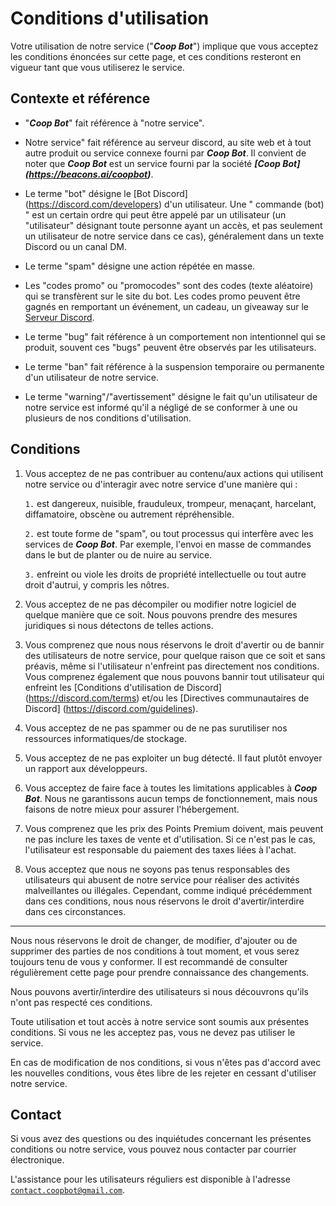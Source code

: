 # Conditions d'utilisation
Votre utilisation de notre service ("_**Coop Bot**_") implique que vous acceptez les conditions énoncées sur cette page, et ces conditions resteront en vigueur tant que vous utiliserez le service.

## Contexte et référence
- "_**Coop Bot**_" fait référence à "notre service".
- Notre service" fait référence au serveur discord, au site web et à tout autre produit ou service connexe fourni par _**Coop Bot**_.
Il convient de noter que _**Coop Bot**_ est un service fourni par la société _**[Coop Bot] (https://beacons.ai/coopbot)**_.

- Le terme "bot" désigne le [Bot Discord] (https://discord.com/developers) d'un utilisateur. Une " commande (bot) " est un certain ordre qui peut être appelé par un utilisateur (un "utilisateur" désignant toute personne ayant un accès, et pas seulement un utilisateur de notre service dans ce cas), généralement dans un texte Discord ou un canal DM.

- Le terme "spam" désigne une action répétée en masse.

- Les "codes promo" ou "promocodes" sont des codes (texte aléatoire) qui se transfèrent sur le site du bot. Les codes promo peuvent être gagnés en remportant un événement, un cadeau, un giveaway sur le [Serveur Discord](https://discord.gg/ASpCdT2JZQ).

- Le terme "bug" fait référence à un comportement non intentionnel qui se produit, souvent ces "bugs" peuvent être observés par les utilisateurs.

- Le terme "ban" fait référence à la suspension temporaire ou permanente d'un utilisateur de notre service.

- Le terme "warning"/"avertissement" désigne le fait qu'un utilisateur de notre service est informé qu'il a négligé de se conformer à une ou plusieurs de nos conditions d'utilisation.

## Conditions

1. Vous acceptez de ne pas contribuer au contenu/aux actions qui utilisent notre service ou d'interagir avec notre service d'une manière qui :

   `1.` est dangereux, nuisible, frauduleux, trompeur, menaçant, harcelant, diffamatoire, obscène ou autrement répréhensible.
   
   `2.` est toute forme de "spam", ou tout processus qui interfère avec les services de _**Coop Bot**_. Par exemple, l'envoi en masse de commandes dans le but de planter ou de nuire au service.
   
   `3.` enfreint ou viole les droits de propriété intellectuelle ou tout autre droit d'autrui, y compris les nôtres.
2. Vous acceptez de ne pas décompiler ou modifier notre logiciel de quelque manière que ce soit. Nous pouvons prendre des mesures juridiques si nous détectons de telles actions.
3. Vous comprenez que nous nous réservons le droit d'avertir ou de bannir des utilisateurs de notre service, pour quelque raison que ce soit et sans préavis, même si l'utilisateur n'enfreint pas directement nos conditions.
Vous comprenez également que nous pouvons bannir tout utilisateur qui enfreint les [Conditions d'utilisation de Discord] (https://discord.com/terms) et/ou les [Directives communautaires de Discord] (https://discord.com/guidelines).
4. Vous acceptez de ne pas spammer ou de ne pas surutiliser nos ressources informatiques/de stockage.
5. Vous acceptez de ne pas exploiter un bug détecté. Il faut plutôt envoyer un rapport aux développeurs.
6. Vous acceptez de faire face à toutes les limitations applicables à _**Coop Bot**_. Nous ne garantissons aucun temps de fonctionnement, mais nous faisons de notre mieux pour assurer l'hébergement.
7. Vous comprenez que les prix des Points Premium doivent, mais peuvent ne pas inclure les taxes de vente et d'utilisation. Si ce n'est pas le cas, l'utilisateur est responsable du paiement des taxes liées à l'achat.
8. Vous acceptez que nous ne soyons pas tenus responsables des utilisateurs qui abusent de notre service pour réaliser des activités malveillantes ou illégales. Cependant, comme indiqué précédemment dans ces conditions, nous nous réservons le droit d'avertir/interdire dans ces circonstances.
---
Nous nous réservons le droit de changer, de modifier, d'ajouter ou de supprimer des parties de nos conditions à tout moment, et vous serez toujours tenu de vous y conformer. Il est recommandé de consulter régulièrement cette page pour prendre connaissance des changements.

Nous pouvons avertir/interdire des utilisateurs si nous découvrons qu'ils n'ont pas respecté ces conditions.

Toute utilisation et tout accès à notre service sont soumis aux présentes conditions. Si vous ne les acceptez pas, vous ne devez pas utiliser le service.

En cas de modification de nos conditions, si vous n'êtes pas d'accord avec les nouvelles conditions, vous êtes libre de les rejeter en cessant d'utiliser notre service.

## Contact 
Si vous avez des questions ou des inquiétudes concernant les présentes conditions ou notre service, vous pouvez nous contacter par courrier électronique.


L'assistance pour les utilisateurs réguliers est disponible à l'adresse [`contact.coopbot@gmail.com`](mail:contact.coopbot@gmail.com).